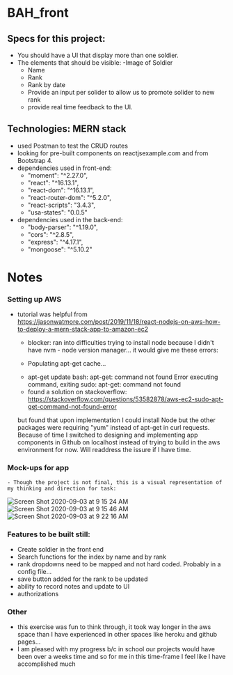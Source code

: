 # BAH_front

## Specs for this project:
- You should have a UI that display more than one soldier.
- The elements that should be visible: 
    -Image of Soldier
    - Name
    - Rank
    - Rank by date
    - Provide an input per solider to allow us to promote solider to new rank
    - provide real time feedback to the UI.


## Technologies: MERN stack
 - used Postman to test the CRUD routes
 - looking for pre-built components on reactjsexample.com and from Bootstrap 4.
 - dependencies used in front-end:
    - "moment": "^2.27.0",
    - "react": "^16.13.1",
    - "react-dom": "^16.13.1",
    - "react-router-dom": "^5.2.0",
    - "react-scripts": "3.4.3",
    - "usa-states": "0.0.5"
 - dependencies used in the back-end:
    - "body-parser": "^1.19.0",
    - "cors": "^2.8.5",
    - "express": "^4.17.1",
    - "mongoose": "^5.10.2"


# Notes

### Setting up AWS
- tutorial was helpful from https://jasonwatmore.com/post/2019/11/18/react-nodejs-on-aws-how-to-deploy-a-mern-stack-app-to-amazon-ec2

    - blocker: ran into difficulties trying to install node because I didn't have nvm - node version manager... it would give me these errors:

    - Populating apt-get cache...

    + apt-get update
    bash: apt-get: command not found
    Error executing command, exiting
    sudo: apt-get: command not found

    - found a solution on stackoverflow: https://stackoverflow.com/questions/53582878/aws-ec2-sudo-apt-get-command-not-found-error

    but found that upon implementation I could install Node but the other packages were requiring "yum" instead of apt-get in curl requests.  Because of time I switched to designing and implementing app components in Github on localhost instead of trying to build in the aws environment for now.  Will readdress the issure if I have time.

### Mock-ups for app
    - Though the project is not final, this is a visual representation of my thinking and direction for task:
        
   ![Screen Shot 2020-09-03 at 9 15 24 AM](https://user-images.githubusercontent.com/57571847/92123216-5f85c380-edca-11ea-886e-ed113e0ad2a0.png)
   ![Screen Shot 2020-09-03 at 9 15 46 AM](https://user-images.githubusercontent.com/57571847/92124992-76c5b080-edcc-11ea-8144-c88e2742dcb4.png)
   ![Screen Shot 2020-09-03 at 9 22 16 AM](https://user-images.githubusercontent.com/57571847/92125011-7c22fb00-edcc-11ea-8b80-502886b9519e.png)


### Features to be built still:
- Create soldier in the front end
- Search functions for the index by name and by rank
- rank dropdowns need to be mapped and not hard coded.  Probably in a config file...
- save button added for the rank to be updated
- ability to record notes and update to UI
- authorizations

### Other
- this exercise was fun to think through, it took way longer in the aws space than I have experienced in other spaces like heroku and github pages...
- I am pleased with my progress b/c in school our projects would have been over a weeks time and so for me in this time-frame I feel like I have accomplished much
